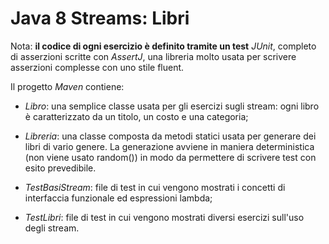 # Java 8 Streams: Libri

Nota: **il codice di ogni esercizio è definito tramite un test** *JUnit*, completo di asserzioni scritte con *AssertJ*, una libreria molto usata per scrivere asserzioni complesse con uno stile fluent.

Il progetto *Maven* contiene:

- *Libro*: una semplice classe usata per gli esercizi sugli stream: ogni libro è caratterizzato da un titolo, un costo e una categoria;

- *Libreria*: una classe composta da metodi statici usata per generare dei libri di vario genere. La generazione avviene in maniera deterministica (non viene usato random()) in modo da permettere di scrivere test con esito prevedibile.

- *TestBasiStream*: file di test in cui vengono mostrati i concetti di interfaccia funzionale ed espressioni lambda;

- *TestLibri*: file di test in cui vengono mostrati diversi esercizi  sull'uso degli stream.
